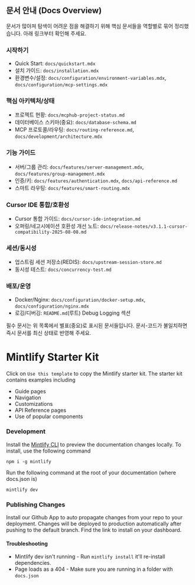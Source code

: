 ## 문서 안내 (Docs Overview)

문서가 많아져 탐색이 어려운 점을 해결하기 위해 핵심 문서들을 역할별로 묶어 정리했습니다. 아래 링크부터 확인해 주세요.

### 시작하기
- Quick Start: `docs/quickstart.mdx`
- 설치 가이드: `docs/installation.mdx`
- 환경변수/설정: `docs/configuration/environment-variables.mdx`, `docs/configuration/mcp-settings.mdx`

### 핵심 아키텍처/상태
- 프로젝트 현황: `docs/mcphub-project-status.md`
- 데이터베이스 스키마(중요): `docs/database-schema.md`
- MCP 프로토콜/라우팅: `docs/routing-reference.md`, `docs/development/architecture.mdx`

### 기능 가이드
- 서버/그룹 관리: `docs/features/server-management.mdx`, `docs/features/group-management.mdx`
- 인증/키: `docs/features/authentication.mdx`, `docs/api-reference.md`
- 스마트 라우팅: `docs/features/smart-routing.mdx`

### Cursor IDE 통합/호환성
- Cursor 통합 가이드: `docs/cursor-ide-integration.md`
- 오퍼링/네고시에이션 호환성 개선 노트: `docs/release-notes/v3.1.1-cursor-compatibility-2025-08-08.md`

### 세션/동시성
- 업스트림 세션 저장소(REDIS): `docs/upstream-session-store.md`
- 동시성 테스트: `docs/concurrency-test.md`

### 배포/운영
- Docker/Nginx: `docs/configuration/docker-setup.mdx`, `docs/configuration/nginx.mdx`
- 로깅/디버깅: `README.md`(루트) Debug Logging 섹션

필수 문서는 위 목록에서 별표(중요)로 표시된 문서들입니다. 문서-코드가 불일치하면 즉시 문서를 최신 상태로 반영해 주세요.

# Mintlify Starter Kit

Click on `Use this template` to copy the Mintlify starter kit. The starter kit contains examples including

- Guide pages
- Navigation
- Customizations
- API Reference pages
- Use of popular components

### Development

Install the [Mintlify CLI](https://www.npmjs.com/package/mintlify) to preview the documentation changes locally. To install, use the following command

```
npm i -g mintlify
```

Run the following command at the root of your documentation (where docs.json is)

```
mintlify dev
```

### Publishing Changes

Install our Github App to auto propagate changes from your repo to your deployment. Changes will be deployed to production automatically after pushing to the default branch. Find the link to install on your dashboard. 

#### Troubleshooting

- Mintlify dev isn't running - Run `mintlify install` it'll re-install dependencies.
- Page loads as a 404 - Make sure you are running in a folder with `docs.json`
